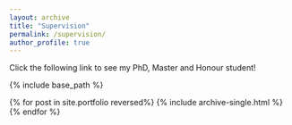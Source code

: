 ```yaml
---
layout: archive
title: "Supervision"
permalink: /supervision/
author_profile: true
---
```


Click the following link to see my PhD, Master and Honour student! 

{% include base_path %} 

{% for post in site.portfolio reversed%}
   {% include archive-single.html %}
 {% endfor %}

